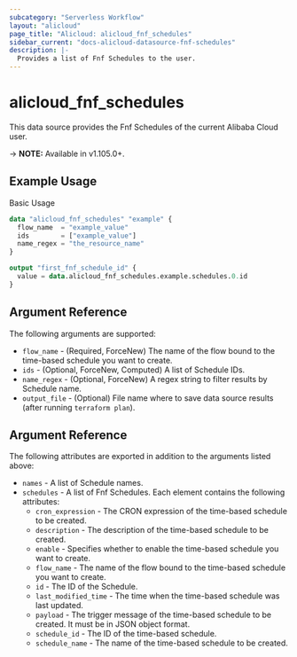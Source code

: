 ```yaml
---
subcategory: "Serverless Workflow"
layout: "alicloud"
page_title: "Alicloud: alicloud_fnf_schedules"
sidebar_current: "docs-alicloud-datasource-fnf-schedules"
description: |-
  Provides a list of Fnf Schedules to the user.
---
```


# alicloud\_fnf\_schedules

This data source provides the Fnf Schedules of the current Alibaba Cloud user.

-> **NOTE:** Available in v1.105.0+.

## Example Usage

Basic Usage

```terraform
data "alicloud_fnf_schedules" "example" {
  flow_name  = "example_value"
  ids        = ["example_value"]
  name_regex = "the_resource_name"
}

output "first_fnf_schedule_id" {
  value = data.alicloud_fnf_schedules.example.schedules.0.id
}
```

## Argument Reference

The following arguments are supported:

* `flow_name` - (Required, ForceNew) The name of the flow bound to the time-based schedule you want to create.
* `ids` - (Optional, ForceNew, Computed) A list of Schedule IDs.
* `name_regex` - (Optional, ForceNew) A regex string to filter results by Schedule name.
* `output_file` - (Optional) File name where to save data source results (after running `terraform plan`).

## Argument Reference

The following attributes are exported in addition to the arguments listed above:

* `names` - A list of Schedule names.
* `schedules` - A list of Fnf Schedules. Each element contains the following attributes:
	* `cron_expression` - The CRON expression of the time-based schedule to be created.
	* `description` - The description of the time-based schedule to be created.
	* `enable` - Specifies whether to enable the time-based schedule you want to create.
	* `flow_name` - The name of the flow bound to the time-based schedule you want to create.
	* `id` - The ID of the Schedule.
	* `last_modified_time` - The time when the time-based schedule was last updated.
	* `payload` - The trigger message of the time-based schedule to be created. It must be in JSON object format.
	* `schedule_id` - The ID of the time-based schedule.
	* `schedule_name` - The name of the time-based schedule to be created.
